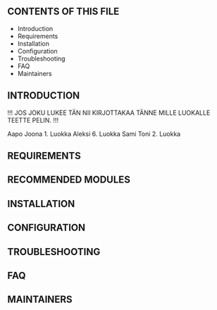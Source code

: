CONTENTS OF THIS FILE
---------------------

 * Introduction
 * Requirements
 * Installation
 * Configuration
 * Troubleshooting
 * FAQ
 * Maintainers

INTRODUCTION
------------

!!!    JOS JOKU LUKEE TÄN NII KIRJOTTAKAA TÄNNE MILLE LUOKALLE TEETTE PELIN.   !!!

Aapo 
Joona 1. Luokka
Aleksi 6. Luokka
Sami 
Toni 2. Luokka

REQUIREMENTS
------------

RECOMMENDED MODULES
-------------------

INSTALLATION
------------

CONFIGURATION
-------------

TROUBLESHOOTING
---------------

FAQ
---

MAINTAINERS
-----------
